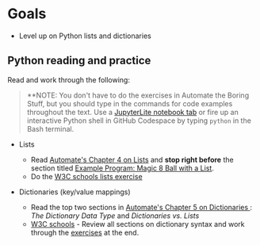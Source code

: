 # Goals

* Level up on Python lists and dictionaries

## Python reading and practice

Read and work through the following:

> **NOTE: You don't have to do the exercises in Automate the Boring Stuff, but you should type in the commands for code examples throughout the text. Use a [JupyterLite notebook tab][] or fire up an interactive Python shell in GitHub Codespace by typing `python` in the Bash terminal.

* Lists
	* Read [Automate's Chapter 4 on Lists](https://automatetheboringstuff.com/chapter4/) and **stop right before** the section titled [Example Program: Magic 8 Ball with a List](https://automatetheboringstuff.com/chapter4/#calibre_link-2296).
	* Do the [W3C schools lists exercise](https://www.w3schools.com/python/exercise.asp?filename=exercise_lists1)

* Dictionaries (key/value mappings)
	* Read the top two sections in [Automate's Chapter 5 on Dictionaries ](https://automatetheboringstuff.com/2e/chapter5/): *The Dictionary Data Type* and *Dictionaries vs. Lists*
	*  [W3C schools](https://www.w3schools.com/python/python_dictionaries.asp) - Review all sections on dictionary syntax and work through the [exercises](https://www.w3schools.com/python/exercise.asp?filename=exercise_dictionaries1) at the end.

[Automate the Boring Stuff]: https://automatetheboringstuff.com/

[JupyterLite notebook tab]: https://stanfordjournalism.github.io/data-journalism-notebooks/lab
